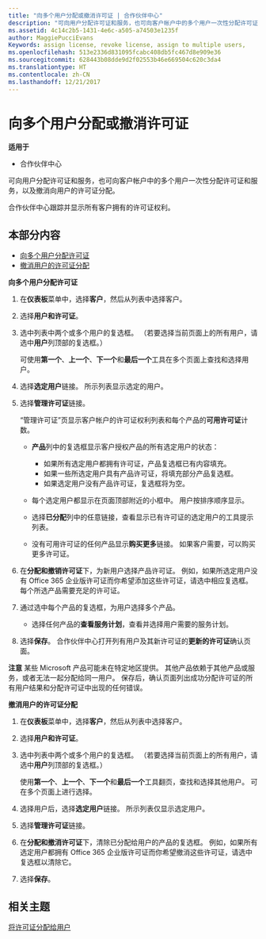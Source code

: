 ```yaml
---
title: "向多个用户分配或撤消许可证 | 合作伙伴中心"
description: "可向用户分配许可证和服务，也可向客户帐户中的多个用户一次性分配许可证和服务，以及撤消向用户的许可证分配。"
ms.assetid: 4c14c2b5-1431-4e6c-a505-a74503e1235f
author: MaggiePucciEvans
Keywords: assign license, revoke license, assign to multiple users,
ms.openlocfilehash: 513e2336d831095fcabc408db5fc467d8e909e36
ms.sourcegitcommit: 628443b08dde9d2f02553b46e669504c620c3da4
ms.translationtype: HT
ms.contentlocale: zh-CN
ms.lasthandoff: 12/21/2017
---
```

# <a name="assign-or-revoke-licenses-to-multiple-users"></a>向多个用户分配或撤消许可证

**适用于**

-  合作伙伴中心

可向用户分配许可证和服务，也可向客户帐户中的多个用户一次性分配许可证和服务，以及撤消向用户的许可证分配。

合作伙伴中心跟踪并显示所有客户拥有的许可证权利。

## <a name="in-this-section"></a>本部分内容


-   [向多个用户分配许可证](#assign-licenses-to-groups)
-   [撤消用户的许可证分配](#revoking-licenses)

<a href="" id="assign-licenses-to-groups"></a>
**向多个用户分配许可证**

1.  在**仪表板**菜单中，选择**客户**，然后从列表中选择客户。
2.  选择**用户和许可证**。
3.  选中列表中两个或多个用户的复选框。 （若要选择当前页面上的所有用户，请选中**用户**列顶部的复选框。）

    可使用**第一个**、**上一个**、**下一个**和**最后一个**工具在多个页面上查找和选择用户。

4.  选择**选定用户**链接。 所示列表显示选定的用户。
5.  选择**管理许可证**链接。

    “管理许可证”页显示客户帐户的许可证权利列表和每个产品的**可用许可证**计数。

    -   **产品**列中的复选框显示客户授权产品的所有选定用户的状态：

        -   如果所有选定用户都拥有许可证，产品复选框已有内容填充。
        -   如果一些所选定用户具有产品许可证，将填充部分产品复选框。
        -   如果选定用户没有产品许可证，复选框将为空。
    -   每个选定用户都显示在页面顶部附近的小框中。 用户按排序顺序显示。

    -   选择**已分配**列中的任意链接，查看显示已有许可证的选定用户的工具提示列表。

    -   没有可用许可证的任何产品显示**购买更多**链接。 如果客户需要，可以购买更多许可证。

6.  在**分配和撤销许可证**下，为新用户选择产品许可证。 例如，如果所选定用户没有 Office 365 企业版许可证而你希望添加这些许可证，请选中相应复选框。 每个所选产品需要充足的许可证。
7.  通过选中每个产品的复选框，为用户选择多个产品。
    -   选择任何产品的**查看服务计划**，查看并选择用户需要的服务计划。

8.  选择**保存**。 合作伙伴中心打开列有用户及其新许可证的**更新的许可证**确认页面。

**注意** 某些 Microsoft 产品可能未在特定地区提供。 其他产品依赖于其他产品或服务，或者无法一起分配给同一用户。 保存后，确认页面列出成功分配许可证的所有用户结果和分配许可证中出现的任何错误。

 

<a href="" id="revoking-licenses"></a>
**撤消用户的许可证分配**

1.  在**仪表板**菜单中，选择**客户**，然后从列表中选择客户。
2.  选择**用户和许可证**。
3.  选中列表中两个或多个用户的复选框。 （若要选择当前页面上的所有用户，请选中**用户**列顶部的复选框。）

    使用**第一个**、**上一个**、**下一个**和**最后一个**工具翻页，查找和选择其他用户。 可在多个页面上进行选择。

4.  选择用户后，选择**选定用户**链接。 所示列表仅显示选定用户。
5.  选择**管理许可证**链接。
6.  在**分配和撤消许可证**下，清除已分配给用户的产品的复选框。 例如，如果所有选定用户都拥有 Office 365 企业版许可证而你希望撤消这些许可证，请选中复选框以清除它。
7.  选择**保存**。

## <a name="related-topics"></a>相关主题


[将许可证分配给用户](assign-licenses-to-users.md)

 

 



